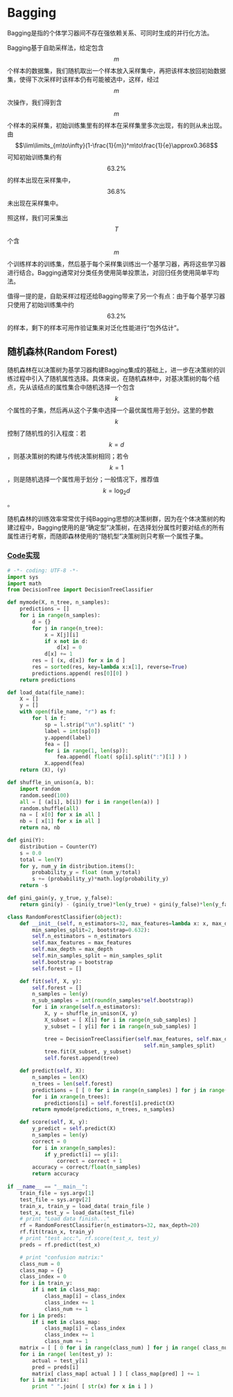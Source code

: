 # Bagging

Bagging是指的个体学习器间不存在强依赖关系、可同时生成的并行化方法。

Bagging基于自助采样法，给定包含 $$m$$ 个样本的数据集，我们随机取出一个样本放入采样集中，再把该样本放回初始数据集，使得下次采样时该样本仍有可能被选中，这样，经过 $$m$$ 次操作，我们得到含 $$m$$ 个样本的采样集，初始训练集里有的样本在采样集里多次出现，有的则从未出现。由 $$\lim\limits_{m\to\infty}(1-\frac{1}{m})^m\to\frac{1}{e}\approx0.368$$ 可知初始训练集约有 $$63.2\%$$ 的样本出现在采样集中， $$36.8\%$$ 未出现在采样集中。

照这样，我们可采集出 $$T$$ 个含 $$m$$ 个训练样本的训练集，然后基于每个采样集训练出一个基学习器，再将这些学习器进行结合。Bagging通常对分类任务使用简单投票法，对回归任务使用简单平均法。

值得一提的是，自助采样过程还给Bagging带来了另一个有点：由于每个基学习器只使用了初始训练集中约 $$63.2\%$$ 的样本，剩下的样本可用作验证集来对泛化性能进行“包外估计”。

## 随机森林\(Random Forest\)

随机森林在以决策树为基学习器构建Bagging集成的基础上，进一步在决策树的训练过程中引入了随机属性选择。具体来说，在随机森林中，对基决策树的每个结点，先从该结点的属性集合中随机选择一个包含 $$k$$ 个属性的子集，然后再从这个子集中选择一个最优属性用于划分。这里的参数 $$k$$ 控制了随机性的引入程度：若 $$k = d$$ ，则基决策树的构建与传统决策树相同；若令 $$k = 1$$ ，则是随机选择一个属性用于划分；一般情况下，推荐值 $$k = \log_2d$$ 。

随机森林的训练效率常常优于纯Bagging思想的决策树群，因为在个体决策树的构建过程中，Bagging使用的是“确定型”决策树，在选择划分属性时要对结点的所有属性进行考察，而随即森林使用的“随机型”决策树则只考察一个属性子集。

### [Code实现](https://github.com/chmx0929/UIUCclasses/blob/master/412DataMining/Assignment/Assignment4/haow4_assign4/code/RandomForest.py)

```python
# -*- coding: UTF-8 -*-
import sys
import math
from DecisionTree import DecisionTreeClassifier

def mymode(X, n_tree, n_samples):
    predictions = []
    for i in range(n_samples):
        d = {}
        for j in range(n_tree):
            x = X[j][i]
            if x not in d:
                d[x] = 0
            d[x] += 1
        res = [ (x, d[x]) for x in d ]
        res = sorted(res, key=lambda x:x[1], reverse=True)
        predictions.append( res[0][0] )
    return predictions 

def load_data(file_name):
    X = []
    y = []
    with open(file_name, "r") as f:
        for l in f:
            sp = l.strip("\n").split(" ")
            label = int(sp[0])
            y.append(label)
            fea = []
            for i in range(1, len(sp)):
                fea.append( float( sp[i].split(":")[1] ) )
            X.append(fea)
    return (X), (y)

def shuffle_in_unison(a, b):
    import random
    random.seed(100)
    all = [ (a[i], b[i]) for i in range(len(a)) ]
    random.shuffle(all)
    na = [ x[0] for x in all ]
    nb = [ x[1] for x in all ]
    return na, nb

def gini(Y):
    distribution = Counter(Y)
    s = 0.0
    total = len(Y)
    for y, num_y in distribution.items():
        probability_y = float (num_y/total)
        s += (probability_y)*math.log(probability_y)
    return -s

def gini_gain(y, y_true, y_false):
    return gini(y) - (gini(y_true)*len(y_true) + gini(y_false)*len(y_false))/len(y)

class RandomForestClassifier(object):
    def __init__(self, n_estimators=32, max_features=lambda x: x, max_depth=20,
        min_samples_split=2, bootstrap=0.632):
        self.n_estimators = n_estimators
        self.max_features = max_features
        self.max_depth = max_depth
        self.min_samples_split = min_samples_split
        self.bootstrap = bootstrap
        self.forest = []

    def fit(self, X, y):
        self.forest = []
        n_samples = len(y)
        n_sub_samples = int(round(n_samples*self.bootstrap))
        for i in xrange(self.n_estimators):
            X, y = shuffle_in_unison(X, y)
            X_subset = [ X[i] for i in range(n_sub_samples) ]
            y_subset = [ y[i] for i in range(n_sub_samples) ]

            tree = DecisionTreeClassifier(self.max_features, self.max_depth,
                                            self.min_samples_split)
            tree.fit(X_subset, y_subset)
            self.forest.append(tree)

    def predict(self, X):
        n_samples = len(X)
        n_trees = len(self.forest)
        predictions = [ [ 0 for i in range(n_samples) ] for j in range(n_trees) ]
        for i in xrange(n_trees):
            predictions[i] = self.forest[i].predict(X)
        return mymode(predictions, n_trees, n_samples)

    def score(self, X, y):
        y_predict = self.predict(X)
        n_samples = len(y)
        correct = 0
        for i in xrange(n_samples):
            if y_predict[i] == y[i]:
                correct = correct + 1
        accuracy = correct/float(n_samples)
        return accuracy
    
if __name__ == "__main__":
    train_file = sys.argv[1]
    test_file = sys.argv[2]
    train_x, train_y = load_data( train_file )
    test_x, test_y = load_data(test_file)
    # print "Load data finish..."
    rf = RandomForestClassifier(n_estimators=32, max_depth=20)
    rf.fit(train_x, train_y)
    # print "test acc:", rf.score(test_x, test_y) 
    preds = rf.predict(test_x)

    # print "confusion matrix:"
    class_num = 0
    class_map = {}
    class_index = 0
    for i in train_y:
        if i not in class_map:
            class_map[i] = class_index
            class_index += 1
            class_num += 1
    for i in preds:
        if i not in class_map:
            class_map[i] = class_index
            class_index += 1
            class_num += 1
    matrix = [ [ 0 for i in range(class_num) ] for j in range( class_num ) ]
    for i in range( len(test_y) ):
        actual = test_y[i]
        pred = preds[i]
        matrix[ class_map[ actual ] ] [ class_map[pred] ] += 1
    for i in matrix:
        print " ".join( [ str(x) for x in i ] )
```

